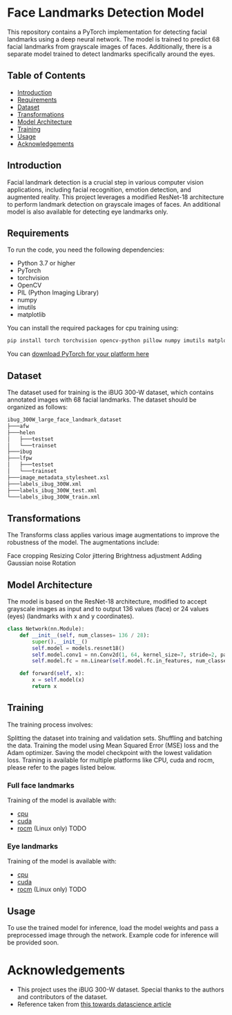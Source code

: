 # Face Landmarks Detection Model
This repository contains a PyTorch implementation for detecting facial landmarks using a deep neural network. The model is trained to predict 68 facial landmarks from grayscale images of faces. Additionally, there is a separate model trained to detect landmarks specifically around the eyes.

## Table of Contents
- [Introduction](#introduction)
- [Requirements](#requirements)
- [Dataset](#dataset)
- [Transformations](#transformations)
- [Model Architecture](#model-architecture)
- [Training](#training)
- [Usage](#usage)
- [Acknowledgements](#acknowledgements)

## Introduction
Facial landmark detection is a crucial step in various computer vision applications, including facial recognition, emotion detection, and augmented reality. This project leverages a modified ResNet-18 architecture to perform landmark detection on grayscale images of faces. An additional model is also available for detecting eye landmarks only.

## Requirements
To run the code, you need the following dependencies:

- Python 3.7 or higher
- PyTorch
- torchvision
- OpenCV
- PIL (Python Imaging Library)
- numpy
- imutils
- matplotlib

You can install the required packages for cpu training using:
``` bash
pip install torch torchvision opencv-python pillow numpy imutils matplotlib
```
You can [download PyTorch for your platform here](https://pytorch.org/get-started/locally/)

## Dataset
The dataset used for training is the iBUG 300-W dataset, which contains annotated images with 68 facial landmarks. The dataset should be organized as follows:

``` bash
ibug_300W_large_face_landmark_dataset
├───afw
├───helen
│   ├───testset
│   └───trainset
├───ibug
├───lfpw
│   ├───testset
│   └───trainset
├───image_metadata_stylesheet.xsl
├───labels_ibug_300W.xml
├───labels_ibug_300W_test.xml
└───labels_ibug_300W_train.xml
```

## Transformations
The Transforms class applies various image augmentations to improve the robustness of the model. The augmentations include:

Face cropping
Resizing
Color jittering
Brightness adjustment
Adding Gaussian noise
Rotation

## Model Architecture
The model is based on the ResNet-18 architecture, modified to accept grayscale images as input and to output 136 values (face) or 24 values (eyes) (landmarks with x and y coordinates).

``` python
class Network(nn.Module):
    def __init__(self, num_classes= 136 / 28):
        super().__init__()
        self.model = models.resnet18()
        self.model.conv1 = nn.Conv2d(1, 64, kernel_size=7, stride=2, padding=3, bias=False)
        self.model.fc = nn.Linear(self.model.fc.in_features, num_classes)

    def forward(self, x):
        x = self.model(x)
        return x   
```

## Training
The training process involves:

Splitting the dataset into training and validation sets.
Shuffling and batching the data.
Training the model using Mean Squared Error (MSE) loss and the Adam optimizer.
Saving the model checkpoint with the lowest validation loss.
Training is available for multiple platforms like CPU, cuda and rocm, please refer to the pages listed below.

### Full face landmarks
Training of the model is available with:
* [cpu](training/face/cpu)
* [cuda](training/face/cuda)
* [rocm](training/face/rocm) (Linux only) TODO

###  Eye landmarks
Training of the model is available with:
* [cpu](training/eyes/cpu)
* [cuda](training/eyes/cuda)
* [rocm](training/eyes/rocm) (Linux only) TODO

## Usage
To use the trained model for inference, load the model weights and pass a preprocessed image through the network. Example code for inference will be provided soon.

# Acknowledgements
* This project uses the iBUG 300-W dataset. Special thanks to the authors and contributors of the dataset.
* Reference taken from [this towards datascience article](https://towardsdatascience.com/face-landmarks-detection-with-pytorch-4b4852f5e9c4)
